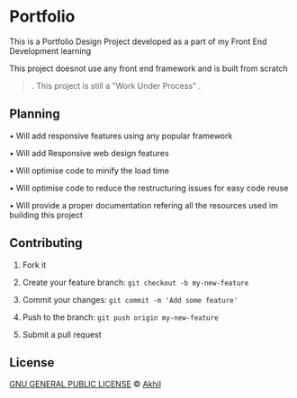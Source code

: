 # Portfolio

This is a Portfolio Design Project developed as a part of my Front End Development learning

This project doesnot use any front end framework and is built from scratch

> .
> This project is still a "Work Under Process"
> .

## Planning
• Will add responsive features using any popular framework

• Will add Responsive web design features

• Will optimise code to minify the load time

• Will optimise code to reduce the restructuring issues for easy code reuse

• Will provide a proper documentation refering all the resources used im building this project

## Contributing

1. Fork it

2. Create your feature branch: `git checkout -b my-new-feature`

3. Commit your changes: `git commit -m 'Add some feature'`

4. Push to the branch: `git push origin my-new-feature`

5. Submit a pull request

## License

[GNU GENERAL PUBLIC LICENSE](./LICENSE) © [Akhil](https://github.com/Akhi1)
